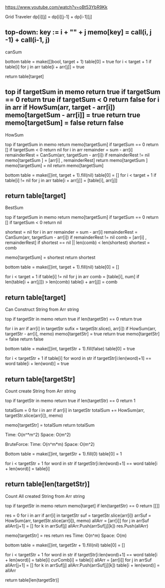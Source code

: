 https://www.youtube.com/watch?v=oBt53YbR9Kk

Grid Traveler
dp[i][j] = dp[i][j-1] + dp[i-1][j]

top-down:
key := i + "" + j
memo[key] = call(i, j -1) + call(i-1, j)
------------------------------------------------------------


canSum 

bottom
table = make([]bool, target + 1)
table[0] = true
for i < target + 1 
    if table[i]
        for j in arr
            table[i + arr[j]] = true

return table[target]


top
if targetSum in memo return true
if targetSum == 0 return true
if targetSum < 0 return false
for i in arr
    if HowSum(arr, target - arr[i])
        memo[targetSum - arr[i]] = true
        return true
memo[targetSum] = false
return false
------------------------------------------------------------


HowSum

top
if targetSum in memo return memo[targetSum]
if targetSum == 0 return []
if targetSum < 0 return nil
for i in arr
    remainder = sum - arr[i]
    remainderRest = CanSum(arr, targetSum - arr[i])
    if remainderRest != nil
        memo[targetSum ] = [arr[i] , remainderRest]
        return memo[targetSum ]
memo[targetSum] = nil
return memo[targetSum]


bottom
table = make([]int, target + 1).fill(nil)
table[0] = []
for i < target + 1 
    if table[i] != nil
        for j in arr
            table[i + arr[j]] = [table[i], arr[j]]

return table[target]
------------------------------------------------------------


BestSum

top
if targetSum in memo return memo[targetSum]
if targetSum == 0 return []
if targetSum < 0 return nil

shortest = nil
for i in arr
    remainder = sum - arr[i]
    remainderRest = CanSum(arr, targetSum - arr[i])
    if remainderRest != nil
        comb = [arr[i] , remainderRest]
        if shortest == nil || len(comb) < len(shortest)
            shortest = comb

memo[targetSum] = shortest
return shortest


bottom
table = make([]int, target + 1).fill(nil)
table[0] = []

for i < target + 1 
    if table[i] != nil
        for j in arr
            comb = [table[i], num]
            if len(table[i + arr[j]]) > len(comb)
                table[i + arr[j]] = comb

return table[target]
------------------------------------------------------------


Can Construct String from Arr string

top
if targetStr in memo return true
if len(targetStr) == 0 return true

for i in arr
    if arr[i] in targetStr
        sufix = targetStr.slice(i, arr[i])
        if HowSum(arr, targetStr - arr[i], memo)
            memo[targetStr] = true
            return true
memo[targetStr] = false
return false


bottom
table = make([]int, targetStr + 1).fill(false)
table[0] = true

for i < targetStr + 1 
    if table[i]
        for word in str
            if targetStr[i:len(word)+1] == word
                table[i + len(word)] = true

return table[targetStr]
------------------------------------------------------------


Count create String from Arr string

top
if targetStr in memo return true
if len(targetStr) == 0 return 1 

totalSum  = 0
for i in arr
    if arr[i] in targetStr
         totalSum += HowSum(arr, targetStr.slice(arr[i]), memo)

memo[targetStr] = totalSum
return totalSum

Time: O(n^*m^2)
Space: O(m^2)

BruteForce:
Time: O(n^m*m)
Space: O(m^2)


Bottom
table = make([]int, targetStr + 1).fill(0)
table[0] = 1

for i < targetStr + 1 
        for word in str
            if targetStr[i:len(word)+1] == word
                table[i + len(word)] = table[i]

return table[len(targetStr)]
------------------------------------------------------------


Count All created String from Arr string

top
if targetStr in memo return memo[target]
if len(targetStr) == 0 return [[]]

res  = 0
for i in arr
    if arr[i] in targetStr
         suf = targetStr.slice(arr[i])
         arrSuf = HowSum(arr, targetStr.slice(arr[i]), memo)
         allArr = [arr[i]]
         for j in arrSuf
            allArr[j+1] = []
            for k  in arrSuf[j]
                allArr.Push(arrSuf[j][k])
         res.Push(allArr)

memo[targetStr] = res
return res
Time: O(n^m)
Space: O(m)


bottom
table = make([]int, targetStr + 1).fill(nil)
table[0] = []

for i < targetStr + 1 
        for word in str
            if targetStr[i:len(word)+1] == word
                table[i + len(word)] = table[i]
                curComb[i] = table[i]
                allArr = [arr[i]]
                for j in arrSuf
                    allArr[j+1] = []
                    for k  in arrSuf[j]
                        allArr.Push(arrSuf[j][k])
                table[i + len(word)] = allArr
                
return table[len(targetStr)]